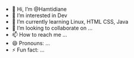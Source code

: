 - 👋 Hi, I’m @Hamtidiane
- 👀 I’m interested in Dev
- 🌱 I’m currently learning Linux, HTML CSS, Java
- 💞️ I’m looking to collaborate on ...
- 📫 How to reach me ...
- 😄 Pronouns: ...
- ⚡ Fun fact: ...

<!---
Hamtidiane/Hamtidiane is a ✨ special ✨ repository because its `README.md` (this file) appears on your GitHub profile.
You can click the Preview link to take a look at your changes.
--->
